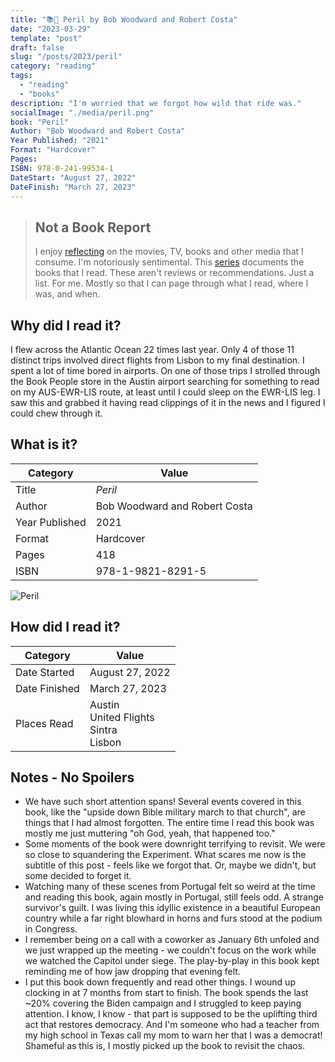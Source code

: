 ```yaml
---
title: "📚🚨 Peril by Bob Woodward and Robert Costa"
date: "2023-03-29"
template: "post"
draft: false
slug: "/posts/2023/peril"
category: "reading"
tags:
  - "reading"
  - "books"
description: "I'm worried that we forgot how wild that ride was."
socialImage: "./media/peril.png"
book: "Peril"
Author: "Bob Woodward and Robert Costa"
Year Published: "2021"
Format: "Hardcover"
Pages: 
ISBN: 978-0-241-99534-1
DateStart: "August 27, 2022"
DateFinish: "March 27, 2023"
---
```


> ## Not a Book Report
> I enjoy [reflecting](https://blog.samrhea.com/posts/2019/analyze-media-habits) on the movies, TV, books and other media that I consume. I'm notoriously sentimental. This [series](https://blog.samrhea.com/category/walkthrough) documents the books that I read. These aren't reviews or recommendations. Just a list. For me. Mostly so that I can page through what I read, where I was, and when.

## Why did I read it?
I flew across the Atlantic Ocean 22 times last year. Only 4 of those 11 distinct trips involved direct flights from Lisbon to my final destination. I spent a lot of time bored in airports. On one of those trips I strolled through the Book People store in the Austin airport searching for something to read on my AUS-EWR-LIS route, at least until I could sleep on the EWR-LIS leg. I saw this and grabbed it having read clippings of it in the news and I figured I could chew through it.

## What is it?
|Category|Value|
|---|---|
|Title|*Peril*|
|Author|Bob Woodward and Robert Costa|
|Year Published|2021|
|Format|Hardcover|
|Pages|418|
|ISBN|978-1-9821-8291-5|

![Peril](./media/peril.png)

## How did I read it?
|Category|Value|
|---|---|
|Date Started|August 27, 2022|
|Date Finished|March 27, 2023|
|Places Read|Austin<br>United Flights<br>Sintra<br>Lisbon|

## Notes - No Spoilers
* We have such short attention spans! Several events covered in this book, like the "upside down Bible military march to that church", are things that I had almost forgotten. The entire time I read this book was mostly me just muttering "oh God, yeah, that happened too."
* Some moments of the book were downright terrifying to revisit. We were so close to squandering the Experiment. What scares me now is the subtitle of this post - feels like we forgot that. Or, maybe we didn't, but some decided to forget it.
* Watching many of these scenes from Portugal felt so weird at the time and reading this book, again mostly in Portugal, still feels odd. A strange survivor's guilt. I was living this idyllic existence in a beautiful European country while a far right blowhard in horns and furs stood at the podium in Congress.
* I remember being on a call with a coworker as January 6th unfoled and we just wrapped up the meeting - we couldn't focus on the work while we watched the Capitol under siege. The play-by-play in this book kept reminding me of how jaw dropping that evening felt.
* I put this book down frequently and read other things. I wound up clocking in at 7 months from start to finish. The book spends the last ~20% covering the Biden campaign and I struggled to keep paying attention. I know, I know - that part is supposed to be the uplifting third act that restores democracy. And I'm someone who had a teacher from my high school in Texas call my mom to warn her that I was a democrat! Shameful as this is, I mostly picked up the book to revisit the chaos.
